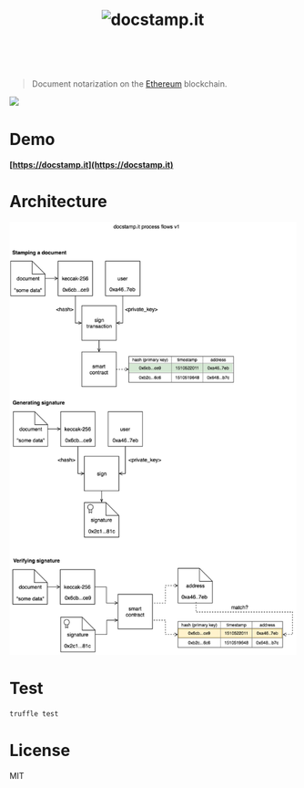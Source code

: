 <h1 align="center">
  <br />
  <img src="https://user-images.githubusercontent.com/168240/39511732-55b8b16a-4da3-11e8-872d-2497788cca38.png" alt="docstamp.it" width="600" />
  <br />
  <br />
  <br />
</h1>

> Document notarization on the [Ethereum](https://ethereum.org/) blockchain.

<a href="https://docstamp.it"><img src="https://user-images.githubusercontent.com/168240/39511921-f2deb070-4da3-11e8-9032-020efbd34bc0.png" width="700" /></a>

# Demo

**[https://docstamp.it](https://docstamp.it)**

# Architecture

<img src="./public/assets/diagrams/docstampitv1.png" width="600" />

# Test

```bash
truffle test
```

# License

MIT
